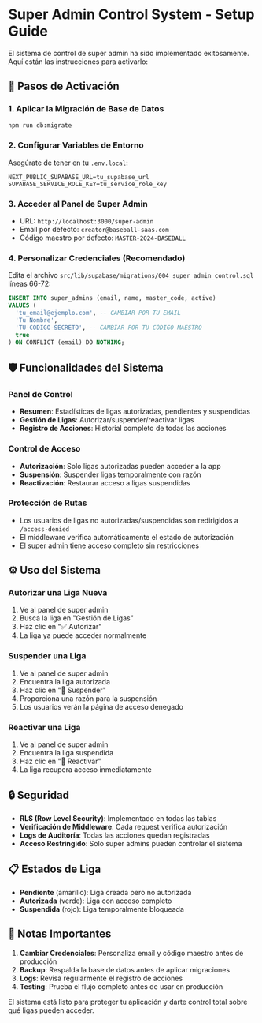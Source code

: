 # Super Admin Control System - Setup Guide

El sistema de control de super admin ha sido implementado exitosamente. Aquí están las instrucciones para activarlo:

## 🚀 Pasos de Activación

### 1. Aplicar la Migración de Base de Datos
```bash
npm run db:migrate
```

### 2. Configurar Variables de Entorno
Asegúrate de tener en tu `.env.local`:
```env
NEXT_PUBLIC_SUPABASE_URL=tu_supabase_url
SUPABASE_SERVICE_ROLE_KEY=tu_service_role_key
```

### 3. Acceder al Panel de Super Admin
- URL: `http://localhost:3000/super-admin`
- Email por defecto: `creator@baseball-saas.com`
- Código maestro por defecto: `MASTER-2024-BASEBALL`

### 4. Personalizar Credenciales (Recomendado)
Edita el archivo `src/lib/supabase/migrations/004_super_admin_control.sql` líneas 66-72:
```sql
INSERT INTO super_admins (email, name, master_code, active) 
VALUES (
  'tu_email@ejemplo.com', -- CAMBIAR POR TU EMAIL
  'Tu Nombre',
  'TU-CODIGO-SECRETO', -- CAMBIAR POR TU CÓDIGO MAESTRO
  true
) ON CONFLICT (email) DO NOTHING;
```

## 🛡️ Funcionalidades del Sistema

### Panel de Control
- **Resumen**: Estadísticas de ligas autorizadas, pendientes y suspendidas
- **Gestión de Ligas**: Autorizar/suspender/reactivar ligas
- **Registro de Acciones**: Historial completo de todas las acciones

### Control de Acceso
- **Autorización**: Solo ligas autorizadas pueden acceder a la app
- **Suspensión**: Suspender ligas temporalmente con razón
- **Reactivación**: Restaurar acceso a ligas suspendidas

### Protección de Rutas
- Los usuarios de ligas no autorizadas/suspendidas son redirigidos a `/access-denied`
- El middleware verifica automáticamente el estado de autorización
- El super admin tiene acceso completo sin restricciones

## ⚙️ Uso del Sistema

### Autorizar una Liga Nueva
1. Ve al panel de super admin
2. Busca la liga en "Gestión de Ligas"
3. Haz clic en "✅ Autorizar"
4. La liga ya puede acceder normalmente

### Suspender una Liga
1. Ve al panel de super admin
2. Encuentra la liga autorizada
3. Haz clic en "🚫 Suspender"
4. Proporciona una razón para la suspensión
5. Los usuarios verán la página de acceso denegado

### Reactivar una Liga
1. Ve al panel de super admin
2. Encuentra la liga suspendida
3. Haz clic en "🔄 Reactivar"
4. La liga recupera acceso inmediatamente

## 🔒 Seguridad

- **RLS (Row Level Security)**: Implementado en todas las tablas
- **Verificación de Middleware**: Cada request verifica autorización
- **Logs de Auditoría**: Todas las acciones quedan registradas
- **Acceso Restringido**: Solo super admins pueden controlar el sistema

## 📋 Estados de Liga

- **Pendiente** (amarillo): Liga creada pero no autorizada
- **Autorizada** (verde): Liga con acceso completo
- **Suspendida** (rojo): Liga temporalmente bloqueada

## 🚨 Notas Importantes

1. **Cambiar Credenciales**: Personaliza email y código maestro antes de producción
2. **Backup**: Respalda la base de datos antes de aplicar migraciones
3. **Logs**: Revisa regularmente el registro de acciones
4. **Testing**: Prueba el flujo completo antes de usar en producción

El sistema está listo para proteger tu aplicación y darte control total sobre qué ligas pueden acceder.